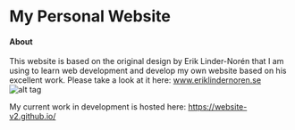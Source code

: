 # My Personal Website

#### About
This website is based on the original design by Erik Linder-Norén that I am using to learn web development and develop my own website based on his excellent work. Please take a look at it here: www.eriklindernoren.se
![alt tag](http://eriklindernoren.se/images/site_full.jpeg)

My current work in development is hosted here: https://website-v2.github.io/


